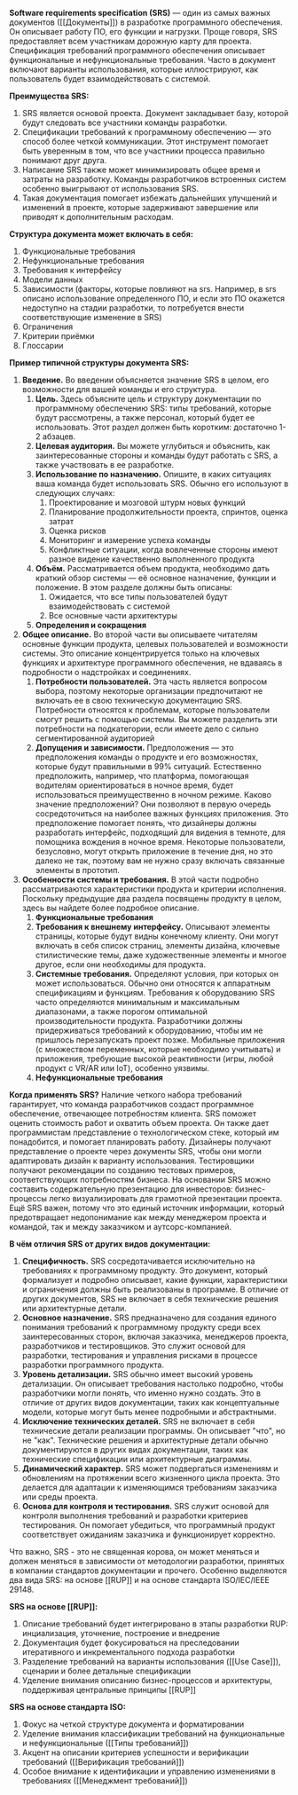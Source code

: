 **Software requirements specification (SRS)** — один из самых важных документов ([[Документы]]) в разработке программного обеспечения. Он описывает работу ПО, его функции и нагрузки. Проще говоря, SRS предоставляет всем участникам дорожную карту для проекта. Спецификация требований программного обеспечения описывает функциональные и нефункциональные требования. Часто в документ включают варианты использования, которые иллюстрируют, как пользователь будет взаимодействовать с системой.

**Преимущества SRS:**
1) SRS является основой проекта. Документ закладывает базу, которой будут следовать все участники команды разработки.
2) Спецификации требований к программному обеспечению — это способ более четкой коммуникации. Этот инструмент помогает быть уверенным в том, что все участники процесса правильно понимают друг друга.
3) Написание SRS также может минимизировать общее время и затраты на разработку. Команды разработчиков встроенных систем особенно выигрывают от использования SRS.
4) Такая документация помогает избежать дальнейших улучшений и изменений в проекте, которые задерживают завершение или приводят к дополнительным расходам.

**Структура документа может включать в себя:**
1) Функциональные требования
2) Нефункциональные требования
3) Требования к интерфейсу
4) Модели данных
5) Зависимости (факторы, которые повлияют на srs. Например, в srs описано использование определенного ПО, и если это ПО окажется недоступно на стадии разработки, то потребуется внести соответствующие изменение в SRS)
6) Ограничения
7) Критерии приёмки
8) Глоссарии

**Пример типичной структуры документа SRS:**
1) **Введение.** Во введении объясняется значение SRS в целом, его возможности для вашей команды и его структура.
	1) **Цель.** Здесь объясните цель и структуру документации по программному обеспечению SRS: типы требований, которые будут рассмотрены, а также персонал, который будет ее использовать. Этот раздел должен быть коротким: достаточно 1-2 абзацев.
	2) **Целевая аудитория.** Вы можете углубиться и объяснить, как заинтересованные стороны и команды будут работать с SRS, а также участвовать в ее разработке.
	3) **Использование по назначению.** Опишите, в каких ситуациях ваша команда будет использовать SRS. Обычно его используют в следующих случаях:
		1) Проектирование и мозговой штурм новых функций
		2) Планирование продолжительности проекта, спринтов, оценка затрат
		3) Оценка рисков
		4) Мониторинг и измерение успеха команды
		5) Конфликтные ситуации, когда вовлеченные стороны имеют разное видение качественно выполненного продукта
	4) **Объём.** Рассматривается объем продукта, необходимо дать краткий обзор системы — её основное назначение, функции и положение. В этом разделе должны быть описаны:
		1) Ожидается, что все типы пользователей будут взаимодействовать с системой
		2) Все основные части архитектуры
	5) **Определения и сокращения**
2) **Общее описание.** Во второй части вы описываете читателям основные функции продукта, целевых пользователей и возможности системы. Это описание концентрируется только на ключевых функциях и архитектуре программного обеспечения, не вдаваясь в подробности о надстройках и соединениях.
	1) **Потребности пользователей.** Эта часть является вопросом выбора, поэтому некоторые организации предпочитают не включать ее в свою техническую документацию SRS. Потребности относятся к проблемам, которые пользователи смогут решить с помощью системы. Вы можете разделить эти потребности на подкатегории, если имеете дело с сильно сегментированной аудиторией
	2) **Допущения и зависимости.** Предположения — это предположения команды о продукте и его возможностях, которые будут правильными в 99% ситуаций. Естественно предположить, например, что платформа, помогающая водителям ориентироваться в ночное время, будет использоваться преимущественно в ночном режиме. Каково значение предположений? Они позволяют в первую очередь сосредоточиться на наиболее важных функциях приложения. Это предположение помогает понять, что дизайнеры должны разработать интерфейс, подходящий для видения в темноте, для помощника вождения в ночное время. Некоторые пользователи, безусловно, могут открыть приложение в течение дня, но это далеко не так, поэтому вам не нужно сразу включать связанные элементы в прототип.
3) **Особенности системы и требования.** В этой части подробно рассматриваются характеристики продукта и критерии исполнения. Поскольку предыдущие два раздела посвящены продукту в целом, здесь вы найдете более подробное описание.
	1) **Функциональные требования**
	2) **Требования к внешнему интерфейсу.** Описывают элементы страницы, которые будут видны конечному клиенту. Они могут включать в себя список страниц, элементы дизайна, ключевые стилистические темы, даже художественные элементы и многое другое, если они необходимы для продукта.
	3) **Системные требования.** Определяют условия, при которых он может использоваться. Обычно они относятся к аппаратным спецификациям и функциям. Требования к оборудованию SRS часто определяются минимальным и максимальным диапазонами, а также порогом оптимальной производительности продукта. Разработчики должны придерживаться требований к оборудованию, чтобы им не пришлось перезапускать проект позже. Мобильные приложения (с множеством переменных, которые необходимо учитывать) и приложения, требующие высокой реактивности (игры, любой продукт с VR/AR или IoT), особенно уязвимы.
	4) **Нефункциональные требования**

**Когда применять SRS?**
Наличие четкого набора требований гарантирует, что команда разработчиков создаст программное обеспечение, отвечающее потребностям клиента. SRS поможет оценить стоимость работ и охватить объем проекта. Он также дает программистам представление о технологическом стеке, который им понадобится, и помогает планировать работу. Дизайнеры получают представление о проекте через документы SRS, чтобы они могли адаптировать дизайн к варианту использования. Тестировщики получают рекомендации по созданию тестовых примеров, соответствующих потребностям бизнеса. На основании SRS можно составить содержательную презентацию для инвесторов: бизнес-процессы легко визуализировать для грамотной презентации проекта. Ещё SRS важен, потому что это единый источник информации, который предотвращает недопонимание как между менеджером проекта и командой, так и между заказчиком и аутсорс-компанией.

**В чём отличия SRS от других видов документации:**
1) **Специфичность.** SRS сосредотачивается исключительно на требованиях к программному продукту. Это документ, который формализует и подробно описывает, какие функции, характеристики и ограничения должны быть реализованы в программе. В отличие от других документов, SRS не включает в себя технические решения или архитектурные детали.
2) **Основное назначение.** SRS предназначено для создания единого понимания требований к программному продукту среди всех заинтересованных сторон, включая заказчика, менеджеров проекта, разработчиков и тестировщиков. Это служит основой для разработки, тестирования и управления рисками в процессе разработки программного продукта.
3) **Уровень детализации.** SRS обычно имеет высокий уровень детализации. Он описывает требования настолько подробно, чтобы разработчики могли понять, что именно нужно создать. Это в отличие от других видов документации, таких как концептуальные модели, которые могут быть менее подробными и абстрактными.
4) **Исключение технических деталей.** SRS не включает в себя технические детали реализации программы. Он описывает "что", но не "как". Технические решения и архитектурные детали обычно документируются в других видах документации, таких как технические спецификации или архитектурные диаграммы.
5) **Динамический характер.** SRS может подвергаться изменениям и обновлениям на протяжении всего жизненного цикла проекта. Это делается для адаптации к изменяющимся требованиям заказчика или среды проекта.
6) **Основа для контроля и тестирования.** SRS служит основой для контроля выполнения требований и разработки критериев тестирования. Он помогает убедиться, что программный продукт соответствует ожиданиям заказчика и функционирует корректно.

Что важно, SRS - это не священная корова, он может меняться и должен меняться в зависимости от методологии разработки, принятых в компании стандартов документации и прочего. Особенно выделяются два вида SRS: на основе [[RUP]] и на основе стандарта ISO/IEC/IEEE 29148.

**SRS на основе [[RUP]]:**
1) Описание требований будет интегрировано в этапы разработки RUP: инциализация, уточнение, построение и внедрение
2) Документация будет фокусироваться на преследовании итеративного и инкрементального подхода разработки
3) Разделение требований на варианты использования ([[Use Case]]), сценарии и более детальные спецификации
4) Уделение внимания описанию бизнес-процессов и архитектуры, поддерживая центральные принципы [[RUP]]

**SRS на основе стандарта ISO:**
1) Фокус на четкой структуре документа и форматировании
2) Уделение внимания классификации требований на функциональные и нефункциональные ([[Типы требований]])
3) Акцент на описании критериев успешности и верификации требований ([[Верификация требований]])
4) Особое внимание к идентификации и управлению изменениями в требованиях ([[Менеджмент требований]])